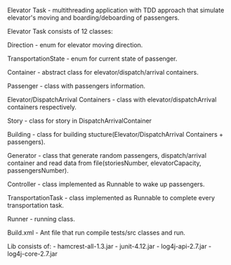 Elevator Task - multithreading application with TDD approach that simulate elevator's moving and boarding/deboarding of passengers.

Elevator Task consists of 12 classes:

Direction - enum for elevator moving direction.

TransportationState - enum for current state of passenger.

Container - abstract class for elevator/dispatch/arrival containers.

Passenger - class with passengers information.

Elevator/DispatchArrival Containers - class with elevator/dispatchArrival containers respectively.

Story - class for story in DispatchArrivalContainer

Building - class for building stucture(Elevator/DispatchArrival Containers + passengers).

Generator - class that generate random passengers, dispatch/arrival container and read data from file(storiesNumber, elevatorCapacity, passengersNumber).

Controller - class implemented as Runnable to wake up passengers.

TransportationTask - class implemented as Runnable to complete every transportation task.

Runner - running class.

Build.xml - Ant file that run compile tests/src classes and run. 

Lib consists of: - hamcrest-all-1.3.jar - junit-4.12.jar - log4j-api-2.7.jar - log4j-core-2.7.jar